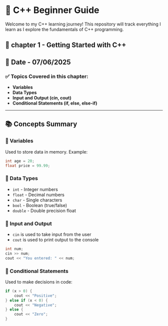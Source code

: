 # 🚀 C++ Beginner Guide

Welcome to my C++ learning journey! This repository will track everything I learn as I explore the fundamentals of C++ programming.

## 📅 chapter 1 - Getting Started with C++
## 📅 Date - 07/06/2025

### ✅ Topics Covered in this chapter:

* **Variables**
* **Data Types**
* **Input and Output (cin, cout)**
* **Conditional Statements (if, else, else-if)**

---

## 📚 Concepts Summary

### 📌 Variables

Used to store data in memory. Example:

```cpp
int age = 20;
float price = 99.99;
```

### 📌 Data Types

* `int` - Integer numbers
* `float` - Decimal numbers
* `char` - Single characters
* `bool` - Boolean (true/false)
* `double` - Double precision float

### 📌 Input and Output

* `cin` is used to take input from the user
* `cout` is used to print output to the console

```cpp
int num;
cin >> num;
cout << "You entered: " << num;
```

### 📌 Conditional Statements

Used to make decisions in code:

```cpp
if (x > 0) {
    cout << "Positive";
} else if (x < 0) {
    cout << "Negative";
} else {
    cout << "Zero";
}
```


